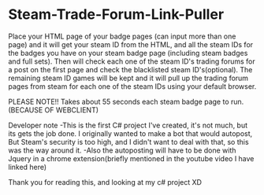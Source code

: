 # Steam-Trade-Forum-Link-Puller
Place your HTML page of your badge pages (can input more than one page) and it will get your steam ID from the HTML, 
and all the steam IDs for the badges you have on your steam badge page (including steam badges and full sets). 
Then will check each one of the steam ID's trading forums for a post on the first page and check the blacklisted steam ID's(optional). 
The remaining steam ID games will be kept and it will pull up the trading forum pages from steam for each one of the steam IDs using 
your default browser. 

PLEASE NOTE!!
Takes about 55 seconds each steam badge page to run. (BECAUSE OF WEBCLIENT)

Developer note
-This is the first C# project I've created, it's not much, but its gets the job done. I originally wanted to make a bot that would autopost,
But Steam's security is too high, and I didn't want to deal with that, so this was the way around it. 
-Also the autoposting will have to be done with Jquery in a chrome extension(briefly mentioned in the youtube video I have linked here)

Thank you for reading this, and looking at my c# project XD
